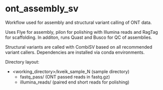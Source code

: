 # ont_assembly_sv

Workflow used for assembly and structural variant calling of ONT data.

Uses Flye for assembly, pilon for polishing with Illumina reads and RagTag for scaffolding.
In additon, runs Quast and Busco for QC of assemblies.

Structural variants are called with CombiSV based on all recommended variant callers. 
Dependencies are installed via conda environments.

Directory layout:

  -  <working_directory>/kveik_sample_N (sample directory)    
     -  fastq_pass/ (ONT passed reads in fastq.gz)
     -  illumina_reads/ (paired end short reads for polishing)
